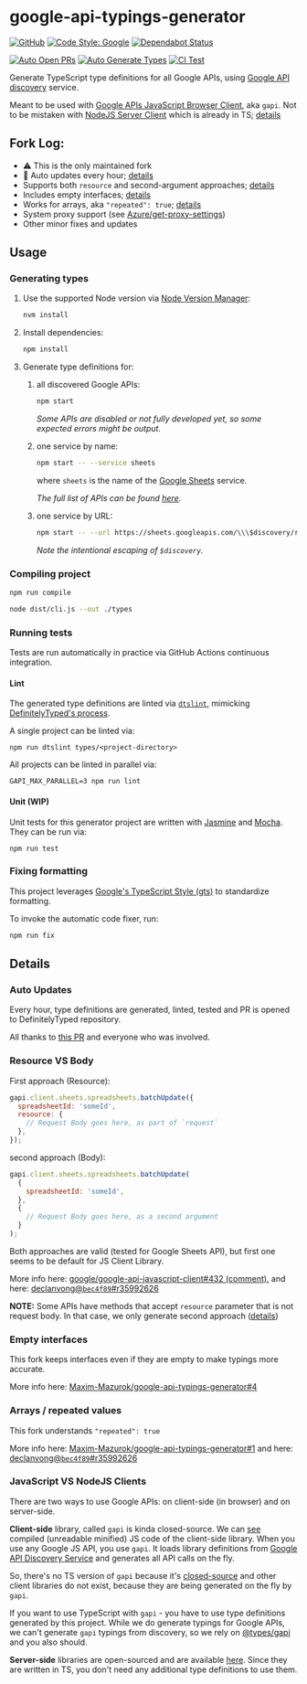 # google-api-typings-generator

[![GitHub](https://img.shields.io/github/license/Maxim-Mazurok/google-api-typings-generator)](https://github.com/Maxim-Mazurok/google-api-typings-generator/blob/master/LICENSE)
[![Code Style: Google](https://img.shields.io/badge/code%20style-google-blueviolet.svg)](https://github.com/google/gts)
[![Dependabot Status](https://api.dependabot.com/badges/status?host=github&repo=Maxim-Mazurok/google-api-typings-generator)](https://dependabot.com)

[![Auto Open PRs](https://github.com/Maxim-Mazurok/google-api-typings-generator/workflows/Auto%20Open%20PRs/badge.svg)](https://github.com/Maxim-Mazurok/google-api-typings-generator/actions?query=workflow%3A%22Auto+Open+PRs%22)
[![Auto Generate Types](https://github.com/Maxim-Mazurok/google-api-typings-generator/workflows/Auto%20Generate%20Types/badge.svg)](https://github.com/Maxim-Mazurok/google-api-typings-generator/actions?query=workflow%3A%22Auto+Generate+Types%22)
[![CI Test](https://github.com/Maxim-Mazurok/google-api-typings-generator/workflows/CI%20Test/badge.svg)](https://github.com/Maxim-Mazurok/google-api-typings-generator/actions?query=workflow%3A%22CI+Test%22)

Generate TypeScript type definitions for all Google APIs,
using [Google API discovery](https://developers.google.com/discovery/) service.

Meant to be used with [Google APIs JavaScript Browser Client](https://github.com/google/google-api-javascript-client), aka `gapi`.
Not to be mistaken with [NodeJS Server Client](https://github.com/googleapis/google-api-nodejs-client) which is already in TS; [details](#javascript-vs-nodejs-clients)

## Fork Log:

- ⚠️ This is the only maintained fork
- 🤖 Auto updates every hour; [details](#auto-updates)
- Supports both `resource` and second-argument approaches; [details](#resource-vs-body)
- Includes empty interfaces; [details](#empty-interfaces)
- Works for arrays, aka `"repeated": true`; [details](#arrays--repeated-values)
- System proxy support (see [Azure/get-proxy-settings](https://github.com/Azure/get-proxy-settings#system-proxy))
- Other minor fixes and updates

## Usage

### Generating types

1. Use the supported Node version via [Node Version Manager](https://github.com/nvm-sh/nvm):

   ```sh
   nvm install
   ```

2. Install dependencies:

   ```sh
   npm install
   ```

3. Generate type definitions for:

   1. all discovered Google APIs:

      ```sh
      npm start
      ```

      _Some APIs are disabled or not fully developed yet, so some expected errors might be output._

   2. one service by name:

      ```sh
      npm start -- --service sheets
      ```

      where `sheets` is the name of the [Google Sheets](https://developers.google.com/sheets/) service.

      _The full list of APIs can be found [here](https://www.googleapis.com/discovery/v1/apis)._

   3. one service by URL:

      ```sh
      npm start -- --url https://sheets.googleapis.com/\\\$discovery/rest?version=v4
      ```

      _Note the intentional escaping of `$discovery`._

### Compiling project

```sh
npm run compile
```

```sh
node dist/cli.js --out ./types
```

### Running tests

Tests are run automatically in practice via GitHub Actions continuous integration.

#### Lint

The generated type definitions are linted via [`dtslint`](https://github.com/Microsoft/dtslint), mimicking
[DefinitelyTyped's process](https://github.com/DefinitelyTyped/DefinitelyTyped#verifying).

A single project can be linted via:

```
npm run dtslint types/<project-directory>
```

All projects can be linted in parallel via:

```
GAPI_MAX_PARALLEL=3 npm run lint
```

#### Unit (WIP)

Unit tests for this generator project are written with [Jasmine](https://jasmine.github.io/) and
[Mocha](https://mochajs.org/). They can be run via:

```
npm run test
```

### Fixing formatting

This project leverages [Google's TypeScript Style (gts)](https://github.com/google/gts) to standardize formatting.

To invoke the automatic code fixer, run:

```sh
npm run fix
```

## Details

### Auto Updates

Every hour, type definitions are generated, linted, tested and PR is opened to DefinitelyTyped repository.

All thanks to [this PR](https://github.com/Maxim-Mazurok/google-api-typings-generator/pull/74) and everyone who was involved.

### Resource VS Body

First approach (Resource):

```javascript
gapi.client.sheets.spreadsheets.batchUpdate({
  spreadsheetId: 'someId',
  resource: {
    // Request Body goes here, as part of `request`
  },
});
```

second approach (Body):

```javascript
gapi.client.sheets.spreadsheets.batchUpdate(
  {
    spreadsheetId: 'someId',
  },
  {
    // Request Body goes here, as a second argument
  }
);
```

Both approaches are valid (tested for Google Sheets API), but first one seems to be default for JS Client Library.

More info here: [google/google-api-javascript-client#432 (comment)](https://github.com/google/google-api-javascript-client/issues/432#issuecomment-530860301),
and here: [declanvong@`bec4f89`#r35992626](https://github.com/declanvong/google-api-typings-generator/commit/bec4f89b998db670e4a9d41810ceb39a1ba9b798#r35992626)

**NOTE:** Some APIs have methods that accept `resource` parameter that is not request body. In that case, we only generate second approach ([details](https://github.com/Maxim-Mazurok/google-api-typings-generator/pull/14/commits/776e36ef25886fdb2d38a002ed12ba1dacde85c5))

### Empty interfaces

This fork keeps interfaces even if they are empty to make typings more accurate.

More info here: [Maxim-Mazurok/google-api-typings-generator#4](https://github.com/Maxim-Mazurok/google-api-typings-generator/pull/4)

### Arrays / repeated values

This fork understands `"repeated": true`

More info here: [Maxim-Mazurok/google-api-typings-generator#1](https://github.com/Maxim-Mazurok/google-api-typings-generator/pull/1)
and here: [declanvong@`bec4f89`#r35992626](https://github.com/declanvong/google-api-typings-generator/commit/bec4f89b998db670e4a9d41810ceb39a1ba9b798#r35992626)

### JavaScript VS NodeJS Clients

There are two ways to use Google APIs: on client-side (in browser) and on server-side.

**Client-side** library, called `gapi` is kinda closed-source.
We can [see](https://apis.google.com/js/api.js) compiled (unreadable minified) JS code of the client-side library.
When you use any Google JS API, you use `gapi`. It loads library definitions from [Google API Discovery Service](https://developers.google.com/discovery)
and generates all API calls on the fly.

So, there's no TS version of `gapi` because it's [closed-source](https://github.com/google/google-api-javascript-client/issues/432#issuecomment-435523106)
and other client libraries do not exist, because they are being generated on the fly by `gapi`.

If you want to use TypeScript with `gapi` - you have to use type definitions generated by this project.
While we do generate typings for Google APIs, we can't generate `gapi` typings from discovery, so we rely on
[@types/gapi](https://www.npmjs.com/package/@types/gapi) and you also should.

**Server-side** libraries are open-sourced and are available [here](https://github.com/googleapis/google-api-nodejs-client). Since they are written in TS, you don't need any additional type definitions to use them.
